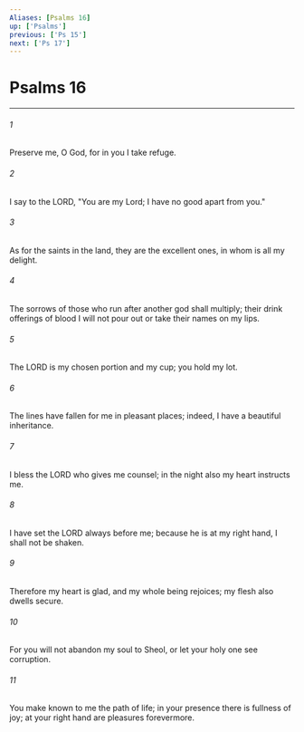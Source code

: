 ```yaml
---
Aliases: [Psalms 16]
up: ['Psalms']
previous: ['Ps 15']
next: ['Ps 17']
---
```

# Psalms 16
***



###### 1 
Preserve me, O God, for in you I take refuge. 

###### 2 
I say to the LORD, "You are my Lord; I have no good apart from you." 

###### 3 
As for the saints in the land, they are the excellent ones, in whom is all my delight. 

###### 4 
The sorrows of those who run after another god shall multiply; their drink offerings of blood I will not pour out or take their names on my lips. 

###### 5 
The LORD is my chosen portion and my cup; you hold my lot. 

###### 6 
The lines have fallen for me in pleasant places; indeed, I have a beautiful inheritance. 

###### 7 
I bless the LORD who gives me counsel; in the night also my heart instructs me. 

###### 8 
I have set the LORD always before me; because he is at my right hand, I shall not be shaken. 

###### 9 
Therefore my heart is glad, and my whole being rejoices; my flesh also dwells secure. 

###### 10 
For you will not abandon my soul to Sheol, or let your holy one see corruption. 

###### 11 
You make known to me the path of life; in your presence there is fullness of joy; at your right hand are pleasures forevermore.
